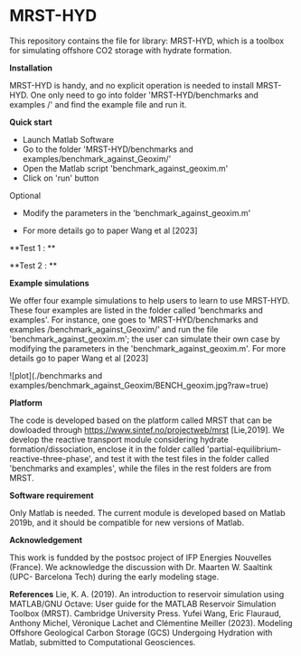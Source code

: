 # MRST-HYD

This repository contains the file for library: MRST-HYD, which is a toolbox for simulating offshore CO2 storage with hydrate formation.


**Installation**

MRST-HYD is handy, and no explicit operation is needed to install MRST-HYD. One only need to go into folder 'MRST-HYD/benchmarks and examples
/' and find the example file and run it.

**Quick start**

* Launch Matlab Software
* Go to the folder 'MRST-HYD/benchmarks and examples/benchmark_against_Geoxim/'
* Open the Matlab script 'benchmark_against_geoxim.m'
* Click on 'run' button

Optional 
*  Modify the parameters in the 'benchmark_against_geoxim.m'

*  For more details go to paper Wang et al [2023]

**Test 1 : **



**Test 2 : **

**Example simulations**

We offer four example simulations to help users to learn to use MRST-HYD. These four examples are listed in the folder called 'benchmarks and examples'. For instance, one goes to 'MRST-HYD/benchmarks and examples
/benchmark_against_Geoxim/' and run the file 'benchmark_against_geoxim.m'; the user can simulate their own case by modifying the parameters in the 'benchmark_against_geoxim.m'. For more details go to paper Wang et al [2023]

![plot](./benchmarks and examples/benchmark_against_Geoxim/BENCH_geoxim.jpg?raw=true)

**Platform**

The code is developed based on the platform called MRST that can be dowloaded through https://www.sintef.no/projectweb/mrst [Lie,2019]. We develop the reactive transport module considering hydrate formation/dissociation,  enclose it in the folder called 'partial-equilibrium-reactive-three-phase', and test it with the test files in the folder called 'benchmarks and examples', while the files in the rest folders are from  MRST.

**Software requirement**

Only Matlab is needed. The current module is developed based on Matlab 2019b, and it should be compatible for new versions of Matlab. 

**Acknowledgement**

This work is fundded by the postsoc project of IFP Energies Nouvelles (France). We acknowledge the discussion with Dr. Maarten W. Saaltink (UPC- Barcelona Tech) during the early modeling stage.

**References**
Lie, K. A. (2019). An introduction to reservoir simulation using MATLAB/GNU Octave: User guide for the MATLAB Reservoir Simulation Toolbox (MRST). Cambridge University Press.
Yufei Wang, Eric Flauraud, Anthony Michel, Véronique Lachet and Clémentine Meiller (2023). Modeling Offshore Geological Carbon Storage (GCS) Undergoing Hydration with Matlab, submitted to Computational Geosciences.
